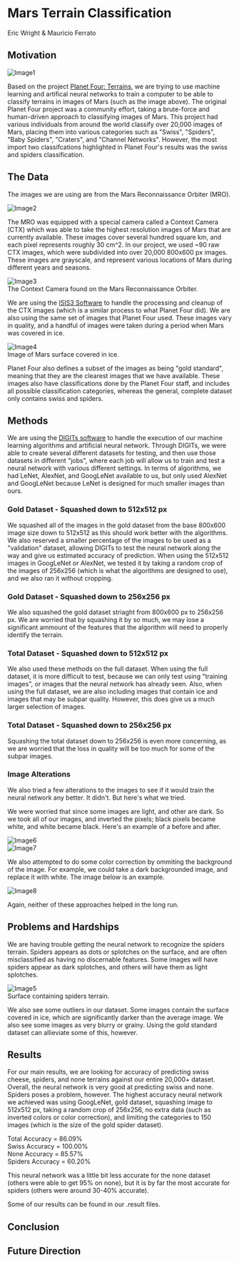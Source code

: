 # Mars Terrain Classification  
Eric Wright & Mauricio Ferrato

## Motivation

![Image1](https://github.com/mferrato/CISC489-Project-Machine-Learning/blob/master/dataset/poster_images/swiss1.png)  

Based on the project [Planet Four: Terrains](https://www.zooniverse.org/projects/mschwamb/planet-four-terrains), we are trying to use machine learning and artifical neural networks to train a computer to be able to classify terrains in images of Mars (such as the image above). The original Planet Four project was a community effort, taking a brute-force and human-driven approach to classifying images of Mars. This project had various individuals from around the world classify over 20,000 images of Mars, placing them into various categories such as "Swiss", "Spiders", "Baby Spiders", "Craters", and "Channel Networks". However, the most import two classifcations highlighted in Planet Four's results was the swiss and spiders classification.

## The Data

The images we are using are from the Mars Reconnaissance Orbiter (MRO). 

![Image2](https://github.com/mferrato/CISC489-Project-Machine-Learning/blob/master/dataset/poster_images/MRO.jpg)  

The MRO was equipped with a special camera called a Context Camera (CTX) which was able to take the highest resolution images of Mars that are currently available. These images cover several hundred square km, and each pixel represents roughly 30 cm^2. In our project, we used ~90 raw CTX images, which were subdivided into over 20,000 800x600 px images. These images are grayscale, and represent various locations of Mars during different years and seasons.  

![Image3](https://github.com/mferrato/CISC489-Project-Machine-Learning/blob/master/dataset/poster_images/CTX.jpg)  
The Context Camera found on the Mars Reconnaissance Orbiter.

We are using the [ISIS3 Software](https://isis.astrogeology.usgs.gov/) to handle the processing and cleanup of the CTX images (which is a similar process to what Planet Four did). We are also using the same set of images that Planet Four used. These images vary in quality, and a handful of images were taken during a period when Mars was covered in ice.

![Image4](https://github.com/mferrato/CISC489-Project-Machine-Learning/blob/master/dataset/poster_images/ice1.png)  
Image of Mars surface covered in ice.

Planet Four also defines a subset of the images as being "gold standard", meaning that they are the clearest images that we have available. These images also have classifications done by the Planet Four staff, and includes all possible classification categories, whereas the general, complete dataset only contains swiss and spiders.

## Methods

We are using the [DIGITs software](https://developer.nvidia.com/digits) to handle the execution of our machine learning algorithms and artificial neural network. Through DIGITs, we were able to create several different datasets for testing, and then use those datasets in different "jobs", where each job will allow us to train and test a neural network with various different settings. In terms of algorithms, we had LeNet, AlexNet, and GoogLeNet available to us, but only used AlexNet and GoogLeNet because LeNet is designed for much smaller images than ours.

### Gold Dataset - Squashed down to 512x512 px  
We squashed all of the images in the gold dataset from the base 800x600 image size down to 512x512 as this should work better with the algorithms. We also reserved a smaller percentage of the images to be used as a "validation" dataset, allowing DIGITs to test the neural network along the way and give us estimated accuracy of prediction. When using the 512x512 images in GoogLeNet or AlexNet, we tested it by taking a random crop of the images of 256x256 (which is what the algorithms are designed to use), and we also ran it without cropping.


### Gold Dataset - Squashed down to 256x256 px  
We also squashed the gold dataset striaght from 800x600 px to 256x256 px. We are worried that by squashing it by so much, we may lose a significant ammount of the features that the algorithm will need to properly identify the terrain.

### Total Dataset - Squashed down to 512x512 px  
We also used these methods on the full dataset. When using the full dataset, it is more difficult to test, because we can only test using "training images", or images that the neural network has already seen. Also, when using the full dataset, we are also including images that contain ice and images that may be subpar quality. However, this does give us a much larger selection of images.

### Total Dataset - Squashed down to 256x256 px  
Squashing the total dataset down to 256x256 is even more concerning, as we are worried that the loss in quality will be too much for some of the subpar images.

### Image Alterations  
We also tried a few alterations to the images to see if it would train the neural network any better. It didn't. But here's what we tried.

We were worried that since some images are light, and other are dark. So we took all of our images, and inverted the pixels; black pixels became white, and white became black. Here's an example of a before and after.

![Image6](https://github.com/mferrato/CISC489-Project-Machine-Learning/blob/master/dataset/poster_images/spiders2.png)  
![Image7](https://github.com/mferrato/CISC489-Project-Machine-Learning/blob/master/dataset/poster_images/spiders2_invert.png)  

We also attempted to do some color correction by ommiting the background of the image. For example, we could take a dark backgrounded image, and replace it with white. The image below is an example.

![Image8](https://github.com/mferrato/CISC489-Project-Machine-Learning/blob/master/dataset/poster_images/blackwhite.png)  

Again, neither of these approaches helped in the long run.

## Problems and Hardships  
We are having trouble getting the neural network to recognize the spiders terrain. Spiders appears as dots or splotches on the surface, and are often misclassified as having no discernable features. Some images will have spiders appear as dark splotches, and others will have them as light splotches.

![Image5](https://github.com/mferrato/CISC489-Project-Machine-Learning/blob/master/dataset/poster_images/spiders1.png)  
Surface containing spiders terrain.

We also see some outliers in our dataset. Some images contain the surface covered in ice, which are significantly darker than the average image. We also see some images as very blurry or grainy. Using the gold standard dataset can allieviate some of this, however.

## Results

For our main results, we are looking for accuracy of predicting swiss cheese, spiders, and none terrains against our entire 20,000+ dataset. Overall, the neural network is very good at predicting swiss and none. Spiders poses a problem, however. The highest accuracy neural network we achieved was using GoogLeNet, gold dataset, squashing image to 512x512 px, taking a random crop of 256x256, no extra data (such as inverted colors or color correction), and limiting the categories to 150 images (which is the size of the gold spider dataset).

Total Accuracy = 86.09%  
Swiss Accuracy = 100.00%  
None Accuracy = 85.57%  
Spiders Accuracy = 60.20%  

This neural network was a little bit less accurate for the none dataset (others were able to get 95% on none), but it is by far the most accurate for spiders (others were around 30-40% accurate).

Some of our results can be found in our .result files.

## Conclusion



## Future Direction

